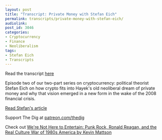 ```yaml
---
layout: post
title: "Transcript: Private Money with Stefan Eich"
permalink: transcripts/private-money-with-stefan-eich/
audiolink: 
post_id: 3046
categories:
- Cryptocurrency
- Finance
- Neoliberalism
tags:
- Stefan Eich
- Transcripts
---
```

Read the transcript [here](https://jacobinmag.com/2022/02/cryptocurrency-democratize-monetary-policy-economics-banks-financial-system-bitcoin)

Episode two of our two-part series on cryptocurrency: political theorist Stefan Eich on how crypto fits into Hayek's old neoliberal dream of private money and why that vision emerged in a new form in the wake of the 2008 financial crisis. 

[Read Stefan's article](https://www.static1.squarespace.com/static/5ae8a7b625bf02c0b85aec02/t/5c923c13eef1a1ce843836ff/1553087508427/Stefan+Eich%2C+Old+Utopias%2C+New+Tax+Havens+%282019%29.pdf) 

Support The Dig at [patreon.com/thedig](http://www.patreon.com/TheDig) 

Check out [We're Not Here to Entertain: Punk Rock, Ronald Reagan, and the Real Culture War of 1980s America by Kevin Mattson](https://www.global.oup.com/academic/product/were-not-here-to-entertain-9780190908232)
